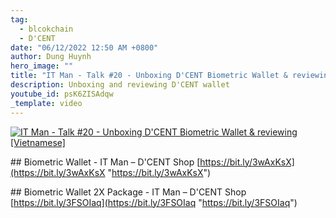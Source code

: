 ```yaml
---
tag:
  - blcokchain
  - D'CENT
date: "06/12/2022 12:50 AM +0800"
author: Dung Huynh
hero_image: ""
title: "IT Man - Talk #20 - Unboxing D'CENT Biometric Wallet & reviewing [Vietnamese]"
description: Unboxing and reviewing D'CENT wallet
youtube_id: psK6ZISAdqw
_template: video
---
```


[![IT Man - Talk #20 - Unboxing D'CENT Biometric Wallet & reviewing [Vietnamese]](https://i.ytimg.com/vi/psK6ZISAdqw/hqdefault.jpg)](https://www.youtube.com/watch?v=psK6ZISAdqw)

\## Biometric Wallet - IT Man – D'CENT Shop [https://bit.ly/3wAxKsX](https://bit.ly/3wAxKsX "https://bit.ly/3wAxKsX")

\## Biometric Wallet 2X Package - IT Man – D'CENT Shop [https://bit.ly/3FSOIaq](https://bit.ly/3FSOIaq "https://bit.ly/3FSOIaq")
